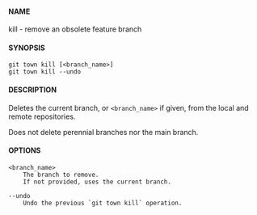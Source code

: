 #### NAME

kill - remove an obsolete feature branch


#### SYNOPSIS

```
git town kill [<branch_name>]
git town kill --undo
```


#### DESCRIPTION

Deletes the current branch, or `<branch_name>` if given,
from the local and remote repositories.

Does not delete perennial branches nor the main branch.



#### OPTIONS

```
<branch_name>
    The branch to remove.
    If not provided, uses the current branch.

--undo
    Undo the previous `git town kill` operation.
```
